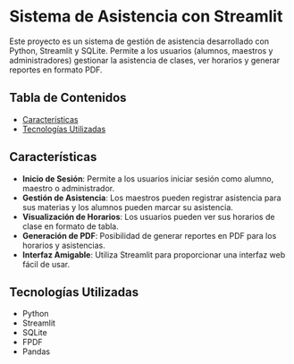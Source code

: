 # Sistema de Asistencia con Streamlit

Este proyecto es un sistema de gestión de asistencia desarrollado con Python, Streamlit y SQLite. Permite a los usuarios (alumnos, maestros y administradores) gestionar la asistencia de clases, ver horarios y generar reportes en formato PDF.

## Tabla de Contenidos

- [Características](#características)
- [Tecnologías Utilizadas](#tecnologías-utilizadas)

## Características

- **Inicio de Sesión**: Permite a los usuarios iniciar sesión como alumno, maestro o administrador.
- **Gestión de Asistencia**: Los maestros pueden registrar asistencia para sus materias y los alumnos pueden marcar su asistencia.
- **Visualización de Horarios**: Los usuarios pueden ver sus horarios de clase en formato de tabla.
- **Generación de PDF**: Posibilidad de generar reportes en PDF para los horarios y asistencias.
- **Interfaz Amigable**: Utiliza Streamlit para proporcionar una interfaz web fácil de usar.

## Tecnologías Utilizadas

- Python
- Streamlit
- SQLite
- FPDF
- Pandas
